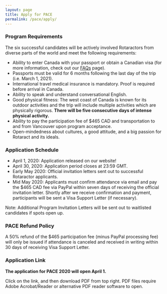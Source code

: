 ```yaml
---
layout: page
title: Apply for PACE
permalink: /pace/apply/
---
```



### Program Requirements

The six successful candidates will be actively involved Rotaractors from diverse parts of the world and meet the following requirements:

* Ability to enter Canada with your passport or obtain a Canadian visa (for more information, check out our [FAQs](/pace/faqs/) page).
* Passports must be valid for 6 months following the last day of the trip (i.e. March 1, 2021).
* International travel medical insurance is mandatory. Proof is required before arrival in Canada.
* Ability to speak and understand conversational English.
* Good physical fitness: The west coast of Canada is known for its outdoor activities and the trip will include multiple activities which are physically rigorous. **There will be five consecutive days of intense physical activity.**
* Ability to pay the participation fee of $465 CAD and transportation to and from Vancouver upon program acceptance.
* Open-mindedness about cultures, a good attitude, and a big passion for Rotaract and its ideals.

### Application Schedule

* April 1, 2020: Application released on our website!
* April 30, 2020: Application period closes at 23:59 GMT.
* Early May 2020: Official invitation letters sent out to successful Rotaractor applicants.
* Mid May 2020: Applicants must confirm attendance via email and pay the $465 CAD fee via PayPal within seven days of receiving the official invitation letter. Shortly after we receive confirmation and payment, participants will be sent a Visa Support Letter (if necessary).

Note: Additional Program Invitation Letters will be sent out to waitlisted candidates if spots open up.

### PACE Refund Policy

A 50% refund of the $465 participation fee (minus PayPal processing fee) will only be issued if attendance is canceled and received in writing within 30 days of receiving Visa Support Letter.

### Application Link

**The application for PACE 2020 will open April 1.**

Click on the link, and then download PDF from top right. PDF files require Adobe Acrobat/Reader or alternative PDF reader software to open.
